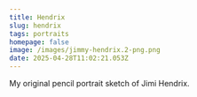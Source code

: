 ```yaml
---
title: Hendrix
slug: hendrix
tags: portraits
homepage: false
image: /images/jimmy-hendrix.2-png.png
date: 2025-04-28T11:02:21.053Z
---
```

My original pencil portrait sketch of Jimi Hendrix.
